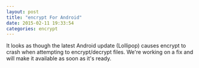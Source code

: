 ```yaml
---
layout: post
title: "encrypt For Android"
date: 2015-02-11 19:33:54
categories: encrypt
---
```

It looks as though the latest Android update (Lollipop) causes encrypt to crash when attempting to encrypt/decrypt files. We're working on a fix and will make it available as soon as it's ready.
